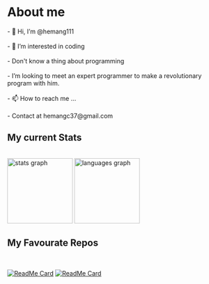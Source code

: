 <h1>About me </h1>
<p>
- 👋 Hi, I’m @hemang111 <br><br>
- 👀 I’m interested in coding <br><br>
- Don't know a thing about programming <br><br>
- I’m looking to meet an expert programmer to make a revolutionary program with him. <br><br>
- 📫 How to reach me ... <br><br>
- Contact at hemangc37@gmail.com
</p>
<h2>My current Stats</h2>
<br>
<div align="left">
  <img src="https://github-readme-stats.vercel.app/api?username=hemang111&hide_title=false&hide_rank=false&show_icons=true&include_all_commits=true&count_private=true&disable_animations=false&theme=dracula&locale=en&hide_border=false" height="150" alt="stats graph"  />
  <img src="https://github-readme-stats.vercel.app/api/top-langs?username=hemang111&locale=en&hide_title=false&layout=compact&card_width=320&langs_count=5&theme=dracula&hide_border=false" height="150" alt="languages graph"  />
</div>

###

<div>
<h2>My Favourate Repos</h2>
  <br>
  
[![ReadMe Card](https://github-readme-stats.vercel.app/api/pin/?username=hemang111&repo=TO-DO-List)](https://github.com/hemang111/TO-DO-List)
[![ReadMe Card](https://github-readme-stats.vercel.app/api/pin/?username=hemang111&repo=CodingSamurai)](https://github.com/hemang111/CodingSamurai)

  </div>
<!---
hemang111/hemang111 is a ✨ special ✨ repository because its `README.md` (this file) appears on your GitHub profile.
You can click the Preview link to take a look at your changes.
--->
